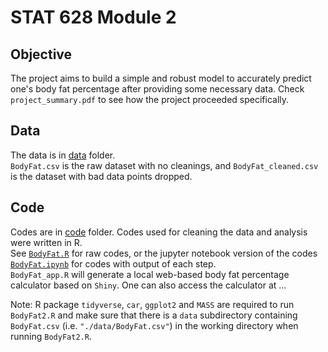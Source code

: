 # STAT 628 Module 2  
## Objective  
The project aims to build a simple and robust model to accurately predict one's body fat percentage after providing some necessary data. Check `project_summary.pdf` to see how the project proceeded specifically.
## Data    
The data is in [data](https://github.com/JumpyJumpy/stat628-module2/tree/master/data) folder.  
`BodyFat.csv` is the raw dataset with no cleanings, and `BodyFat_cleaned.csv` is the dataset with bad data points dropped.  
## Code  
Codes are in [code](https://github.com/JumpyJumpy/stat628-module2/tree/master/code) folder. Codes used for cleaning the data and analysis were written in R.   
See [`BodyFat.R`](https://github.com/JumpyJumpy/stat628-module2/blob/master/code/BodyFat.R) for raw codes, or the jupyter notebook version of the codes [`BodyFat.ipynb`](https://github.com/JumpyJumpy/stat628-module2/blob/master/code/BodyFat.ipynb) for codes with output of each step.  
`BodyFat_app.R` will generate a local web-based body fat percentage calculator based on `Shiny`. One can also access the calculator at ...  


Note: R package `tidyverse`, `car`, `ggplot2` and `MASS` are required to run `BodyFat2.R` and make sure that there is a `data` subdirectory containing `BodyFat.csv` (i.e. `"./data/BodyFat.csv"`) in the working directory when running `BodyFat2.R`.
